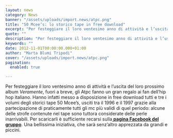 ```yaml
---
layout: news
category: News
banner: "/assets/uploads/import.news/atpc.png"
title: "50 Mcee’s: lo storico tape in free download"
excerpt: "Per festeggiare il loro ventesimo anno di attività e l’uscita del loro prossimo album Veramente, fuori a breve, gli Atpc fanno un gran regalo ai fan dell’hip hop italiano. Hanno infatti messo a disposizione in free download tutti e tre i volumi degli storici tape 50 Mcee’s, usciti tra il 1996 e il 1997 grazie alla [&hellip"
quote: ""
description: "Per festeggiare il loro ventesimo anno di attività e l’uscita del loro prossimo album Veramente, fuori a breve, gli Atpc fanno un gran regalo ai fan dell’hip hop italiano. Hanno infatti messo a disposizione in free download tutti e tre i volumi degli storici tape 50 Mcee’s, usciti tra il 1996 e il 1997 grazie alla [&hellip"
keywords: ""
date: 2012-11-01T00:00:00.000+01:00
author: "Marta Blumi Tripodi"
cover: "/assets/uploads/import.news/atpc.png"
pagination:
  enabled: true

---
```


Per festeggiare il loro ventesimo anno di attività e l’uscita del loro prossimo album _Veramente_, fuori a breve, gli Atpc fanno un gran regalo ai fan dell’hip hop italiano. Hanno infatti messo a disposizione in free download tutti e tre i volumi degli storici tape 50 Mcee’s, usciti tra il 1996 e il 1997 grazie alla partecipazione di praticamente tutti gli mc più validi di quel periodo: alcune delle strofe contenute nel tape sono tuttora considerate delle perle inarrivabili. Per scaricarli è sufficiente recarsi sulla[ **pagina Facebook del gruppo**](https://www.facebook.com/AtpcOfficial "https://www.facebook.com/AtpcOfficial"). Una bellissima iniziativa, che sarà senz’altro apprezzata da grandi e piccini.